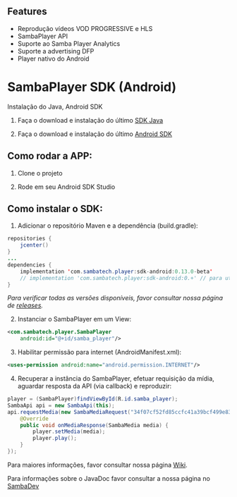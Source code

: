 ## Features

- Reprodução vídeos VOD PROGRESSIVE e HLS
- SambaPlayer API
- Suporte ao Samba Player Analytics
- Suporte a advertising DFP
- Player nativo do Android

# SambaPlayer SDK (Android)

Instalação do Java, Android SDK

1) Faça o download e instalação do último [SDK Java](http://www.oracle.com/technetwork/java/javase/downloads/jdk8-downloads-2133151.html)

2) Faça o download e instalação do último [Android SDK](http://developer.android.com/sdk/installing/index.html)

## Como rodar a APP:

1) Clone o projeto

2) Rode em seu Android SDK Studio

## Como instalar o SDK:

1) Adicionar o repositório Maven e a dependência (build.gradle):
```java
repositories {
    jcenter()
}
...
dependencies {
    implementation 'com.sambatech.player:sdk-android:0.13.0-beta'
    // implementation 'com.sambatech.player:sdk-android:0.+' // para utilizar a versão mais atual
}
```
_Para verificar todas as versões disponíveis, favor consultar nossa página de [releases](https://github.com/sambatech/player_sdk_android/releases)._

2) Instanciar o SambaPlayer em um View:
```xml
<com.sambatech.player.SambaPlayer
    android:id="@+id/samba_player"/>
```

3) Habilitar permissão para internet (AndroidManifest.xml):
```xml
<uses-permission android:name="android.permission.INTERNET"/>
```

4) Recuperar a instância do SambaPlayer, efetuar requisição da mídia, aguardar resposta da API (via callback) e reproduzir:
```java
player = (SambaPlayer)findViewById(R.id.samba_player);
SambaApi api = new SambaApi(this);
api.requestMedia(new SambaMediaRequest("34f07cf52fd85ccfc41a39bcf499e83b", "0632f26a442ba9ba3bb9067a45e239e2"), new SambaApiCallback() {
	@Override
	public void onMediaResponse(SambaMedia media) {
		player.setMedia(media);
		player.play();
	}
});
```

Para maiores informações, favor consultar nossa página [Wiki](https://github.com/sambatech/player_sdk_android/wiki).

Para informações sobre o JavaDoc favor consultar a nossa página no [SambaDev](http://dev.sambatech.com/documentation/androidsdk/index.html)
